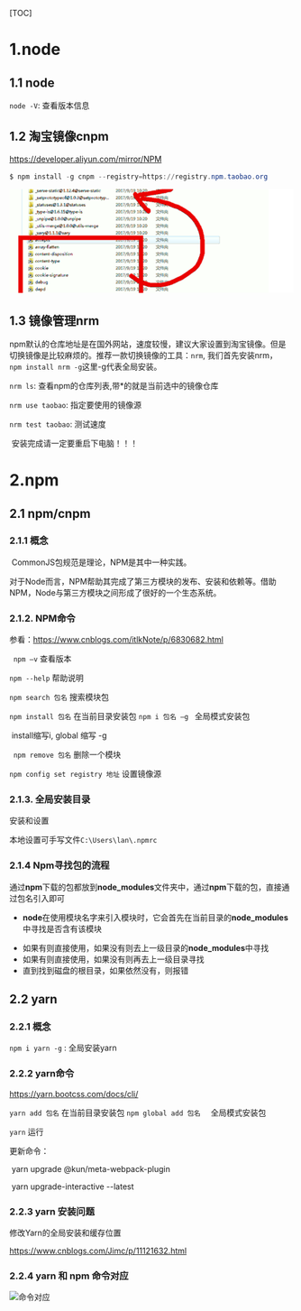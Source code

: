 [TOC]

# 1.node

## 1.1 node

`node -V`: 查看版本信息



## 1.2 淘宝镜像cnpm

<https://developer.aliyun.com/mirror/NPM>

```powershell
$ npm install -g cnpm --registry=https://registry.npm.taobao.org
```

![cnpm映射npm](./assets/cnpm映射npm.png)

## 1.3 镜像管理nrm

​	npm默认的仓库地址是在国外网站，速度较慢，建议大家设置到淘宝镜像。但是切换镜像是比较麻烦的。推荐一款切换镜像的工具：`nrm`, 我们首先安装nrm，`    npm install nrm -g`这里-g代表全局安装。

`nrm ls`: 查看npm的仓库列表,带*的就是当前选中的镜像仓库

`nrm use taobao`:  指定要使用的镜像源

`nrm test taobao`:  测试速度

​	安装完成请一定要重启下电脑！！！



# 2.npm

## 2.1 npm/cnpm

### 2.1.1  **概念**

​	CommonJS包规范是理论，NPM是其中一种实践。

​	对于Node而言，NPM帮助其完成了第三方模块的发布、安装和依赖等。借助NPM，Node与第三方模块之间形成了很好的一个生态系统。

 

### 2.1.2. **NPM命令**

参看：https://www.cnblogs.com/itlkNote/p/6830682.html

 ` npm –v`	 查看版本

`npm --help`	 帮助说明

`npm search 包名`   搜索模块包

`npm install 包名`  在当前目录安装包 	 `npm i 包名 –g ` 全局模式安装包

​	install缩写i, global 缩写 -g

` npm remove 包名`  删除一个模块

`npm config set registry 地址`   设置镜像源

 

### 2.1.3. **全局安装目录**

安装和设置



本地设置可手写文件`C:\Users\lan\.npmrc`



### 2.1.4  **Npm寻找包的流程**

​	通过**npm**下载的包都放到**node_modules**文件夹中，通过**npm**下载的包，直接通过包名引入即可		

- **node**在使用模块名字来引入模块时，它会首先在当前目录的**node_modules**中寻找是否含有该模块

*   如果有则直接使用，如果没有则去上一级目录的**node_modules**中寻找
*   如果有则直接使用，如果没有则再去上一级目录寻找
*    直到找到磁盘的根目录，如果依然没有，则报错


## 2.2 yarn

### 2.2.1 概念



`npm i yarn -g` :  全局安装yarn

### 2.2.2 yarn命令

https://yarn.bootcss.com/docs/cli/

`yarn add 包名`  在当前目录安装包 	 `npm global add 包名  ` 全局模式安装包

`yarn`  运行

更新命令：

​	yarn upgrade @kun/meta-webpack-plugin

​	yarn upgrade-interactive --latest



### 2.2.3 yarn 安装问题

修改Yarn的全局安装和缓存位置

https://www.cnblogs.com/Jimc/p/11121632.html



### 2.2.4 yarn 和 npm 命令对应

![命令对应](./assets/命令对应.png)







